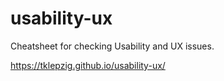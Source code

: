 # usability-ux
Cheatsheet for checking Usability and UX issues.

https://tklepzig.github.io/usability-ux/
